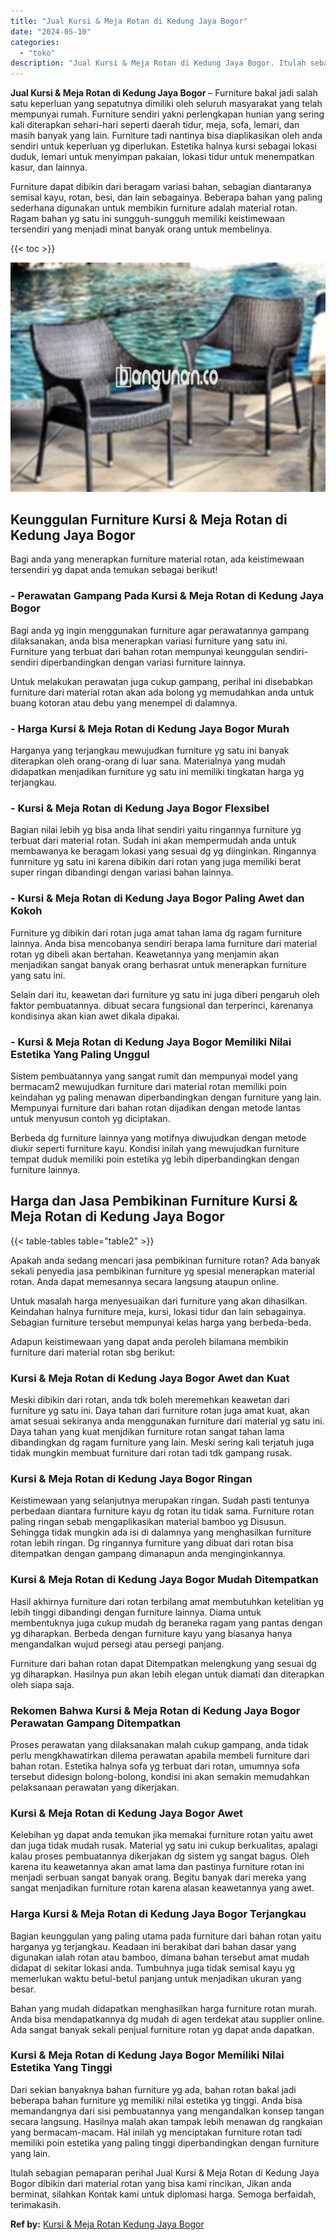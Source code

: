 ```yaml
---
title: "Jual Kursi & Meja Rotan di Kedung Jaya Bogor"
date: "2024-05-10"
categories: 
  - "toko"
description: "Jual Kursi & Meja Rotan di Kedung Jaya Bogor. Itulah sebagian pemaparan perihal Jual Kursi & Meja Rotan di Kedung Jaya Bogor dibikin dari material rotan yang..."
---
```


**Jual Kursi & Meja Rotan di Kedung Jaya Bogor** – Furniture bakal jadi salah satu keperluan yang sepatutnya dimiliki oleh seluruh masyarakat yang telah mempunyai rumah. Furniture sendiri yakni perlengkapan hunian yang sering kali diterapkan sehari-hari seperti daerah tidur, meja, sofa, lemari, dan masih banyak yang lain. Furniture tadi nantinya bisa diaplikasikan oleh anda sendiri untuk keperluan yg diperlukan. Estetika halnya kursi sebagai lokasi duduk, lemari untuk menyimpan pakaian, lokasi tidur untuk menempatkan kasur, dan lainnya.

Furniture dapat dibikin dari beragam variasi bahan, sebagian diantaranya semisal kayu, rotan, besi, dan lain sebagainya. Beberapa bahan yang paling sederhana digunakan untuk membikin furniture adalah material rotan. Ragam bahan yg satu ini sungguh-sungguh memiliki keistimewaan tersendiri yang menjadi minat banyak orang untuk membelinya.

{{< toc >}}

![Jual Kursi & Meja Rotan di Kedung Jaya Bogor](/images/kursi-meja-rotan-murah32.png)

## Keunggulan Furniture Kursi & Meja Rotan di Kedung Jaya Bogor

Bagi anda yang menerapkan furniture material rotan, ada keistimewaan tersendiri yg dapat anda temukan sebagai berikut!

### \- Perawatan Gampang Pada Kursi & Meja Rotan di Kedung Jaya Bogor

Bagi anda yg ingin menggunakan furniture agar perawatannya gampang dilaksanakan, anda bisa menerapkan variasi furniture yang satu ini. Furniture yang terbuat dari bahan rotan mempunyai keunggulan sendiri-sendiri diperbandingkan dengan variasi furniture lainnya.

Untuk melakukan perawatan juga cukup gampang, perihal ini disebabkan furniture dari material rotan akan ada bolong yg memudahkan anda untuk buang kotoran atau debu yang menempel di dalamnya.

### \- Harga Kursi & Meja Rotan di Kedung Jaya Bogor Murah

Harganya yang terjangkau mewujudkan furniture yg satu ini banyak diterapkan oleh orang-orang di luar sana. Materialnya yang mudah didapatkan menjadikan furniture yg satu ini memiliki tingkatan harga yg terjangkau.

### \- Kursi & Meja Rotan di Kedung Jaya Bogor Flexsibel

Bagian nilai lebih yg bisa anda lihat sendiri yaitu ringannya furniture yg terbuat dari material rotan. Sudah ini akan mempermudah anda untuk membawanya ke beragam lokasi yang sesuai dg yg diinginkan. Ringannya funrniture yg satu ini karena dibikin dari rotan yang juga memiliki berat super ringan dibandingi dengan variasi bahan lainnya.

### \- Kursi & Meja Rotan di Kedung Jaya Bogor Paling Awet dan Kokoh

Furniture yg dibikin dari rotan juga amat tahan lama dg ragam furniture lainnya. Anda bisa mencobanya sendiri berapa lama furniture dari material rotan yg dibeli akan bertahan. Keawetannya yang menjamin akan menjadikan sangat banyak orang berhasrat untuk menerapkan furniture yang satu ini.

Selain dari itu, keawetan dari furniture yg satu ini juga diberi pengaruh oleh faktor pembuatannya. dibuat secara fungsional dan terperinci, karenanya kondisinya akan kian awet dikala dipakai.

### \- Kursi & Meja Rotan di Kedung Jaya Bogor Memiliki Nilai Estetika Yang Paling Unggul

Sistem pembuatannya yang sangat rumit dan mempunyai model yang bermacam2 mewujudkan furniture dari material rotan memiliki poin keindahan yg paling menawan diperbandingkan dengan furniture yang lain. Mempunyai furniture dari bahan rotan dijadikan dengan metode lantas untuk menyusun contoh yg diciptakan.

Berbeda dg furniture lainnya yang motifnya diwujudkan dengan metode diukir seperti furniture kayu. Kondisi inilah yang mewujudkan furniture tempat duduk memiliki poin estetika yg lebih diperbandingkan dengan furniture lainnya.

## Harga dan Jasa Pembikinan Furniture Kursi & Meja Rotan di Kedung Jaya Bogor

{{< table-tables table="table2" >}}

Apakah anda sedang mencari jasa pembikinan furniture rotan? Ada banyak sekali penyedia jasa pembikinan furniture yg spesial menerapkan material rotan. Anda dapat memesannya secara langsung ataupun online.

Untuk masalah harga menyesuaikan dari furniture yang akan dihasilkan. Keindahan halnya furniture meja, kursi, lokasi tidur dan lain sebagainya. Sebagian furniture tersebut mempunyai kelas harga yang berbeda-beda.

Adapun keistimewaan yang dapat anda peroleh bilamana membikin furniture dari material rotan sbg berikut:

### Kursi & Meja Rotan di Kedung Jaya Bogor Awet dan Kuat

Meski dibikin dari rotan, anda tdk boleh meremehkan keawetan dari furniture yg satu ini. Daya tahan dari furniture rotan juga amat kuat, akan amat sesuai sekiranya anda menggunakan furniture dari material yg satu ini. Daya tahan yang kuat menjdikan furniture rotan sangat tahan lama dibandingkan dg ragam furniture yang lain. Meski sering kali terjatuh juga tidak mungkin membuat furniture dari rotan tadi tdk gampang rusak.

### Kursi & Meja Rotan di Kedung Jaya Bogor Ringan

Keistimewaan yang selanjutnya merupakan ringan. Sudah pasti tentunya perbedaan diantara furniture kayu dg rotan itu tidak sama. Furniture rotan paling ringan sebab mengaplikasikan material bamboo yg Disusun. Sehingga tidak mungkin ada isi di dalamnya yang menghasilkan furniture rotan lebih ringan. Dg ringannya furniture yang dibuat dari rotan bisa ditempatkan dengan gampang dimanapun anda menginginkannya.

### Kursi & Meja Rotan di Kedung Jaya Bogor Mudah Ditempatkan

Hasil akhirnya furniture dari rotan terbilang amat membutuhkan ketelitian yg lebih tinggi dibandingi dengan furniture lainnya. Diama untuk membentuknya juga cukup mudah dg beraneka ragam yang pantas dengan yg diharapkan. Berbeda dengan furniture kayu yang biasanya hanya mengandalkan wujud persegi atau persegi panjang.

Furniture dari bahan rotan dapat Ditempatkan melengkung yang sesuai dg yg diharapkan. Hasilnya pun akan lebih elegan untuk diamati dan diterapkan oleh siapa saja.

### Rekomen Bahwa Kursi & Meja Rotan di Kedung Jaya Bogor Perawatan Gampang Ditempatkan

Proses perawatan yang dilaksanakan malah cukup gampang, anda tidak perlu mengkhawatirkan dilema perawatan apabila membeli furniture dari bahan rotan. Estetika halnya sofa yg terbuat dari rotan, umumnya sofa tersebut didesign bolong-bolong, kondisi ini akan semakin memudahkan pelaksanaan perawatan yang dikerjakan.

### Kursi & Meja Rotan di Kedung Jaya Bogor Awet

Kelebihan yg dapat anda temukan jika memakai furniture rotan yaitu awet dan juga tidak mudah rusak. Material yg satu ini cukup berkualitas, apalagi kalau proses pembuatannya dikerjakan dg sistem yg sangat bagus. Oleh karena itu keawetannya akan amat lama dan pastinya furniture rotan ini menjadi serbuan sangat banyak orang. Begitu banyak dari mereka yang sangat menjadikan furniture rotan karena alasan keawetannya yang awet.

### Harga Kursi & Meja Rotan di Kedung Jaya Bogor Terjangkau

Bagian keunggulan yang paling utama pada furniture dari bahan rotan yaitu harganya yg terjangkau. Keadaan ini berakibat dari bahan dasar yang digunakan ialah rotan atau bamboo, dimana bahan tersebut amat mudah didapat di sekitar lokasi anda. Tumbuhnya juga tidak semisal kayu yg memerlukan waktu betul-betul panjang untuk menjadikan ukuran yang besar.

Bahan yang mudah didapatkan menghasilkan harga furniture rotan murah. Anda bisa mendapatkannya dg mudah di agen terdekat atau supplier online. Ada sangat banyak sekali penjual furniture rotan yg dapat anda dapatkan.

### Kursi & Meja Rotan di Kedung Jaya Bogor Memiliki Nilai Estetika Yang Tinggi

Dari sekian banyaknya bahan furniture yg ada, bahan rotan bakal jadi beberapa bahan furniture yg memiliki nilai estetika yg tinggi. Anda bisa memandangnya dari sisi pembuatannya yang mengandalkan konsep tangan secara langsung. Hasilnya malah akan tampak lebih menawan dg rangkaian yang bermacam-macam. Hal inilah yg menciptakan furniture rotan tadi memiliki poin estetika yang paling tinggi diperbandingkan dengan furniture yang lain.

Itulah sebagian pemaparan perihal Jual Kursi & Meja Rotan di Kedung Jaya Bogor dibikin dari material rotan yang bisa kami rincikan, Jikan anda berminat, silahkan Kontak kami untuk diplomasi harga. Semoga berfaidah, terimakasih.

**Ref by:** [Kursi & Meja Rotan Kedung Jaya Bogor](https://id.wikipedia.org/wiki/Kursi)
